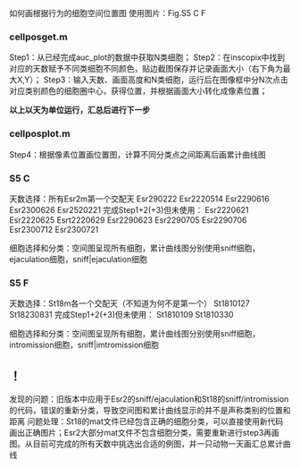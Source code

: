 如何画根据行为的细胞空间位置图
使用图片：Fig.S5 C F 

### cellposget.m
Step1：从已经完成auc_plot的数据中获取N类细胞；
Step2：在inscopix中找到对应的天数赋予不同类细胞不同颜色，贴边截图保存并记录画面大小（右下角为最大X,Y）；
Step3：输入天数、画面高度和N类细胞，运行后在图像框中分N次点击对应类别颜色的细胞圈中心，获得位置，并根据画面大小转化成像素位置；

**以上以天为单位运行，汇总后进行下一步**
### cellposplot.m
Step4：根据像素位置画位置图，计算不同分类点之间距离后画累计曲线图

### S5 C
天数选择：所有Esr2m第一个交配天
Esr290222
Esr2220514
Esr2290616
Esr2300626
Esr2520221
完成Step1+2(+3)但未使用：
Esr2220621
Esr2220625
Esrt2220629
Esr2290623
Esr2290705
Esr2290706
Esr2300712
Esr2300721

细胞选择和分类：空间图呈现所有细胞，累计曲线图分别使用sniff细胞，ejaculation细胞，sniff|ejaculation细胞

### S5 F
天数选择：St18m各一个交配天（不知道为何不是第一个）
St1810127
St18230831
完成Step1+2(+3)但未使用：
St1810109
St1810330

细胞选择和分类：空间图呈现所有细胞，累计曲线图分别使用sniff细胞，intromission细胞，sniff|imtromission细胞

## ！
发现的问题：旧版本中应用于Esr2的sniff/ejaculation和St18的sniff/intromission的代码，错误的重新分类，导致空间图和累计曲线显示的并不是声称类别的位置和距离
问题处理：St18的mat文件已经包含正确的细胞分类，可以直接使用新代码画出正确图片；Esr2大部分mat文件不包含细胞分类，需要重新进行step3再画图。从目前可完成的所有天数中挑选出合适的例图，并一只动物一天画汇总累计曲线
